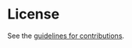 # License

See the
[guidelines for contributions](https://github.com/tplooker/draft-ietf-looker-oauth-client-discovery/blob//CONTRIBUTING.md).
